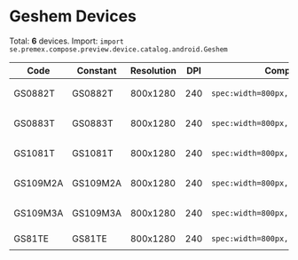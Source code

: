 # Geshem Devices

Total: **6** devices. Import: `import se.premex.compose.preview.device.catalog.android.Geshem`

| Code | Constant | Resolution | DPI | Compose Spec | Preview Usage |
|------|----------|------------|-----|-------------|---------------|
| GS0882T | GS0882T | 800x1280 | 240 | `spec:width=800px,height=1280px,dpi=240` | `@Preview(device = Geshem.GS0882T)` |
| GS0883T | GS0883T | 800x1280 | 240 | `spec:width=800px,height=1280px,dpi=240` | `@Preview(device = Geshem.GS0883T)` |
| GS1081T | GS1081T | 800x1280 | 240 | `spec:width=800px,height=1280px,dpi=240` | `@Preview(device = Geshem.GS1081T)` |
| GS109M2A | GS109M2A | 800x1280 | 240 | `spec:width=800px,height=1280px,dpi=240` | `@Preview(device = Geshem.GS109M2A)` |
| GS109M3A | GS109M3A | 800x1280 | 240 | `spec:width=800px,height=1280px,dpi=240` | `@Preview(device = Geshem.GS109M3A)` |
| GS81TE | GS81TE | 800x1280 | 240 | `spec:width=800px,height=1280px,dpi=240` | `@Preview(device = Geshem.GS81TE)` |

<!-- Generated automatically. Do not edit manually. -->
